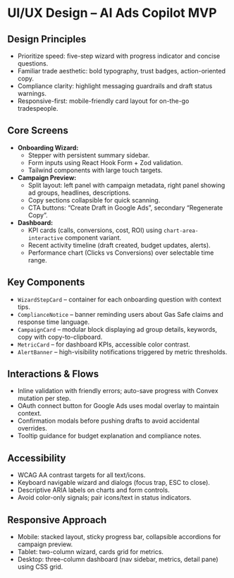# UI/UX Design – AI Ads Copilot MVP

## Design Principles
- Prioritize speed: five-step wizard with progress indicator and concise questions.
- Familiar trade aesthetic: bold typography, trust badges, action-oriented copy.
- Compliance clarity: highlight messaging guardrails and draft status warnings.
- Responsive-first: mobile-friendly card layout for on-the-go tradespeople.

## Core Screens
- **Onboarding Wizard:**
  - Stepper with persistent summary sidebar.
  - Form inputs using React Hook Form + Zod validation.
  - Tailwind components with large touch targets.
- **Campaign Preview:**
  - Split layout: left panel with campaign metadata, right panel showing ad groups, headlines, descriptions.
  - Copy sections collapsible for quick scanning.
  - CTA buttons: “Create Draft in Google Ads”, secondary “Regenerate Copy”.
- **Dashboard:**
  - KPI cards (calls, conversions, cost, ROI) using `chart-area-interactive` component variant.
  - Recent activity timeline (draft created, budget updates, alerts).
  - Performance chart (Clicks vs Conversions) over selectable time range.

## Key Components
- `WizardStepCard` – container for each onboarding question with context tips.
- `ComplianceNotice` – banner reminding users about Gas Safe claims and response time language.
- `CampaignCard` – modular block displaying ad group details, keywords, copy with copy-to-clipboard.
- `MetricCard` – for dashboard KPIs, accessible color contrast.
- `AlertBanner` – high-visibility notifications triggered by metric thresholds.

## Interactions & Flows
- Inline validation with friendly errors; auto-save progress with Convex mutation per step.
- OAuth connect button for Google Ads uses modal overlay to maintain context.
- Confirmation modals before pushing drafts to avoid accidental overrides.
- Tooltip guidance for budget explanation and compliance notes.

## Accessibility
- WCAG AA contrast targets for all text/icons.
- Keyboard navigable wizard and dialogs (focus trap, ESC to close).
- Descriptive ARIA labels on charts and form controls.
- Avoid color-only signals; pair icons/text in status indicators.

## Responsive Approach
- Mobile: stacked layout, sticky progress bar, collapsible accordions for campaign preview.
- Tablet: two-column wizard, cards grid for metrics.
- Desktop: three-column dashboard (nav sidebar, metrics, detail pane) using CSS grid.

